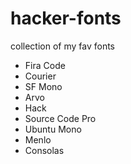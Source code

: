 # hacker-fonts
collection of my fav fonts

- Fira Code
- Courier
- SF Mono
- Arvo
- Hack
- Source Code Pro
- Ubuntu Mono
- Menlo
- Consolas
